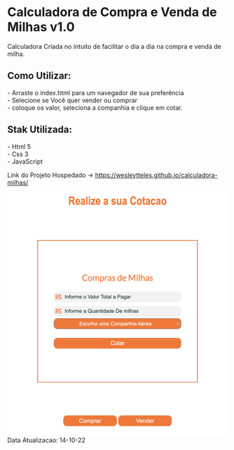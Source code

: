 <h1>Calculadora de Compra e Venda de Milhas v1.0</h1>

<p>Calculadora Criada no intuito de facilitar o dia a dia na compra e venda de milha.</p>
<h2>Como Utilizar:</h2>
<p>
- Arraste o index.html para um navegador de sua preferência <br>
- Selecione se Você quer vender ou comprar <br>
- coloque os valor, seleciona a companhia e clique em cotar. <br>
</p>

<h2>Stak Utilizada:</h2>
<p>
- Html 5 <br>
- Css 3 <br>
- JavaScript <br>
</p>

Link do Projeto Hospedado -> 
https://wesleytteles.github.io/calculadora-milhas/

<img src="/assets/img/calculadora.png">
Data Atualizacao: 14-10-22